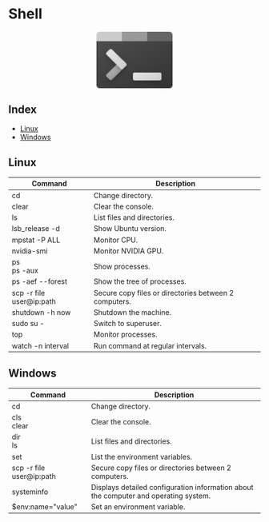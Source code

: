 # Shell

<p align="center"><img align="center" width="30%" height="30%" src="assets/shell.svg"></p>

## Index

* [Linux](#linux)
* [Windows](#windows)

## Linux

| Command                  | Description                                           |
|--------------------------|-------------------------------------------------------|
| cd                       | Change directory.                                     |
| clear                    | Clear the console.                                    |
| ls                       | List files and directories.                           |
| lsb_release -d           | Show Ubuntu version.                                  |
| mpstat -P ALL            | Monitor CPU.                                          |
| nvidia-smi               | Monitor NVIDIA GPU.                                   |
| ps<br>ps -aux            | Show processes.                                       |
| ps -aef --forest         | Show the tree of processes.                           |
| scp -r file user@ip:path | Secure copy files or directories between 2 computers. |
| shutdown -h now          | Shutdown the machine.                                 |
| sudo su -                | Switch to superuser.                                  |
| top                      | Monitor processes.                                    |
| watch -n interval        | Run command at regular intervals.                     |

## Windows

| Command                  | Description                                                                          |
|--------------------------|--------------------------------------------------------------------------------------|
| cd                       | Change directory.                                                                    |
| cls<br>clear             | Clear the console.                                                                   |
| dir<br>ls                | List files and directories.                                                          |
| set                      | List the environment variables.                                                      |
| scp -r file user@ip:path | Secure copy files or directories between 2 computers.                                |
| systeminfo               | Displays detailed configuration information about the computer and operating system. |
| $env:name="value"        | Set an environment variable.                                                         |
